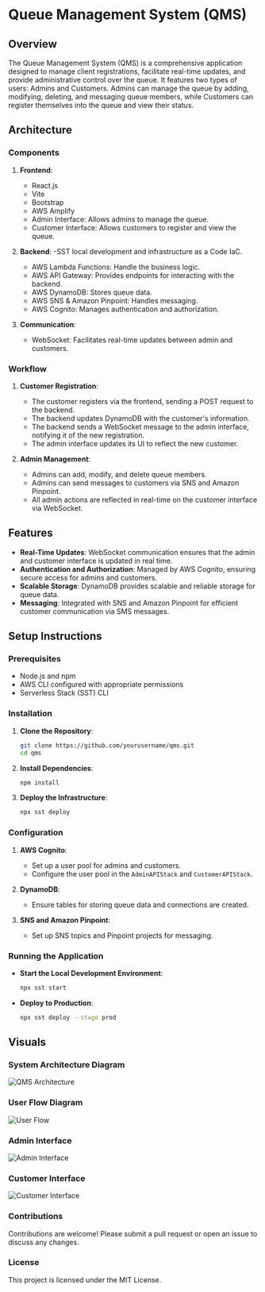 # Queue Management System (QMS)

## Overview

The Queue Management System (QMS) is a comprehensive application designed to manage client registrations, facilitate real-time updates, and provide administrative control over the queue. It features two types of users: Admins and Customers. Admins can manage the queue by adding, modifying, deleting, and messaging queue members, while Customers can register themselves into the queue and view their status.

## Architecture

### Components

1. **Frontend**:
    - React.js
    - Vite
    - Bootstrap 
    - AWS Amplify 
    - Admin Interface: Allows admins to manage the queue.
    - Customer Interface: Allows customers to register and view the queue.

3. **Backend**:
     -SST local development and infrastructure as a Code IaC. 
    - AWS Lambda Functions: Handle the business logic.
    - AWS API Gateway: Provides endpoints for interacting with the backend.
    - AWS DynamoDB: Stores queue data.
    - AWS SNS & Amazon Pinpoint: Handles messaging.
    - AWS Cognito: Manages authentication and authorization.

5. **Communication**:
    - WebSocket: Facilitates real-time updates between admin and customers.

### Workflow

1. **Customer Registration**:
    - The customer registers via the frontend, sending a POST request to the backend.
    - The backend updates DynamoDB with the customer's information.
    - The backend sends a WebSocket message to the admin interface, notifying it of the new registration.
    - The admin interface updates its UI to reflect the new customer.

2. **Admin Management**:
    - Admins can add, modify, and delete queue members.
    - Admins can send messages to customers via SNS and Amazon Pinpoint.
    - All admin actions are reflected in real-time on the customer interface via WebSocket.

## Features

- **Real-Time Updates**: WebSocket communication ensures that the admin and customer interface is updated in real time.
- **Authentication and Authorization**: Managed by AWS Cognito, ensuring secure access for admins and customers.
- **Scalable Storage**: DynamoDB provides scalable and reliable storage for queue data.
- **Messaging**: Integrated with SNS and Amazon Pinpoint for efficient customer communication via SMS messages.

## Setup Instructions

### Prerequisites

- Node.js and npm
- AWS CLI configured with appropriate permissions
- Serverless Stack (SST) CLI

### Installation

1. **Clone the Repository**:
    ```bash
    git clone https://github.com/yourusername/qms.git
    cd qms
    ```

2. **Install Dependencies**:
    ```bash
    npm install
    ```

3. **Deploy the Infrastructure**:
    ```bash
    npx sst deploy
    ```

### Configuration

1. **AWS Cognito**:
    - Set up a user pool for admins and customers.
    - Configure the user pool in the `AdminAPIStack` and `CustomerAPIStack`.

2. **DynamoDB**:
    - Ensure tables for storing queue data and connections are created.
    
3. **SNS and Amazon Pinpoint**:
    - Set up SNS topics and Pinpoint projects for messaging.

### Running the Application

- **Start the Local Development Environment**:
    ```bash
    npx sst start
    ```

- **Deploy to Production**:
    ```bash
    npx sst deploy --stage prod
    ```

## Visuals

### System Architecture Diagram

![QMS Architecture](path/to/architecture-diagram.png)

### User Flow Diagram

![User Flow](path/to/user-flow-diagram.png)

### Admin Interface

![Admin Interface](path/to/admin-interface-screenshot.png)

### Customer Interface

![Customer Interface](path/to/customer-interface-screenshot.png)

### Contributions
Contributions are welcome! Please submit a pull request or open an issue to discuss any changes.

### License
This project is licensed under the MIT License.


